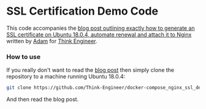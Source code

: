# SSL Certification Demo Code
This code accompanies the [blog post outlining exactly how to generate an SSL certificate on Ubuntu 18.0.4, automate renewal and attach it to Nginx](https://think-engineer.com/blog/software/how-to-obtain-an-ssl-certificate-for-a-containerised-web-application-for-free) written by [Adam](https://github.com/amitchone) for [Think Engineer](https://think-engineer.com).

### How to use
If you really don't want to read the [blog post](https://think-engineer.com/blog/software/how-to-obtain-an-ssl-certificate-for-a-containerised-web-application-for-free) then simply clone the repository to a machine running Ubuntu 18.0.4:
```sh
git clone https://github.com/Think-Engineer/docker-compose_nginx_ssl_demo
```
And then read the blog post.
